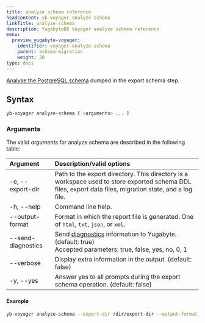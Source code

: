 ```yaml
---
title: analyze schema reference
headcontent: yb-voyager analyze schema
linkTitle: analyze schema
description: YugabyteDB Voyager analyze schema reference
menu:
  preview_yugabyte-voyager:
    identifier: voyager-analyze-schema
    parent: schema-migration
    weight: 20
type: docs
---
```


[Analyse the PostgreSQL schema](../../../migrate/migrate-steps/#analyze-schema) dumped in the export schema step.

## Syntax

```sh
yb-voyager analyze-schema [ <arguments> ... ]
```

### Arguments

The valid *arguments* for analyze schema are described in the following table:

| Argument | Description/valid options |
| :------- | :------------------------ |
| -e, --export-dir <path> | Path to the export directory. This directory is a workspace used to store exported schema DDL files, export data files, migration state, and a log file.|
| -h, --help | Command line help. |
| --output-format <format> | Format in which the report file is generated. One of `html`, `txt`, `json`, or `xml`. |
| --send-diagnostics | Send [diagnostics](../../../diagnostics-report/) information to Yugabyte. (default: true)<br> Accepted parameters: true, false, yes, no, 0, 1 |
| --verbose | Display extra information in the output. (default: false) |
| -y, --yes | Answer yes to all prompts during the export schema operation. (default: false) |

#### Example

```sh
yb-voyager analyze-schema --export-dir /dir/export-dir --output-format txt
```
